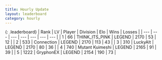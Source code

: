 ```yaml
---
title: Hourly Update
layout: leaderboard
category: hourly
---
```


{: .leaderboard}
| Rank | LV | Player | Division | Elo | Wins | Losses |
| --- | --- | --- | --- | --- | --- | --- |
| <span data-change="0">1</span> | 66 | <span title="ID: 528133">THINK_ITS_PINK</span> | LEGEND | <span data-change="0">2170</span> | <span data-change="0">53</span> | <span data-change="0">12</span> |
| <span data-change="0">2</span> | 533 | <span title="ID: 539711">Connection</span> | LEGEND | <span data-change="0">2170</span> | <span data-change="0">113</span> | <span data-change="0">43</span> |
| <span data-change="0">3</span> | 310 | <span title="ID: 512212">LuckyAlt</span> | LEGEND | <span data-change="0">2170</span> | <span data-change="0">80</span> | <span data-change="0">36</span> |
| <span data-change="0">4</span> | 740 | <span title="ID: 520098">Mutant Kuimeshi</span> | LEGEND | <span data-change="0">2165</span> | <span data-change="0">91</span> | <span data-change="0">39</span> |
| <span data-change="0">5</span> | 1222 | <span title="ID: 315148">GryphonEX</span> | LEGEND | <span data-change="0">2154</span> | <span data-change="0">190</span> | <span data-change="0">73</span> |